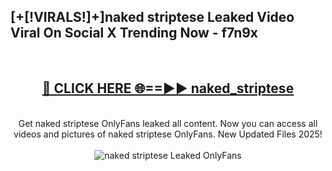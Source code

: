 <h2>[+[!VIRALS!]+]naked striptese Leaked Video Viral On Social X Trending Now - f7n9x</h2>
<br>
<div align="center">
<h2><a href="https://libra.edu.pl?naked_striptese" rel="nofollow">🔴 CLICK HERE 🌐==►► naked_striptese</a></h2>
<br>
Get naked striptese OnlyFans leaked all content. Now you can access all videos and pictures of naked striptese OnlyFans. New Updated Files 2025!
<br>
<br>
<a href="https://libra.edu.pl?naked_striptese" rel="nofollow" data-target="animated-image.originalLink"><img src="https://i.ibb.co.com/WyWwxjT/player-gif2.gif" alt="naked striptese Leaked OnlyFans" style="max-width: 100%; display: inline-block;" data-target="animated-image.originalImage"></a>
</div>
<br>